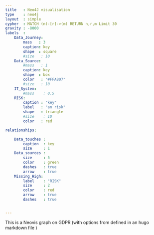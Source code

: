 ```yaml
---
title   : Neo4J visualisation
type    : neo4j
layout  : simple
cypher  : MATCH (n)-[r]->(m) RETURN n,r,m Limit 30
gravity : -8000
labels  :
    Data_Journey:
        mass   : 3
        caption: key
        shape  : square
        #size   : 10
    Data_Source:
        #mass   : 1
        caption: key
        shape  : box
        color   : "#FFA807"
        #size   : 10
    IT_System:
        #mass    : 0.5
    RISK:
        caption : "key"
        label   : "an risk"
        shape   : triangle
        #size    : 10
        color   : red

relationships:

    Data_touches :
        caption  : key
        size     : 1
    Data_sources :
        size     : 5
        color    : green
        dashes   : true
        arrow    : true
    Missing_High:
        label    : "RISK"
        size     : 2
        color    : red
        arrow    : true
        dashes   : true


---
```


This is a Neovis graph on GDPR  (with options from defined in an
hugo markdown file )